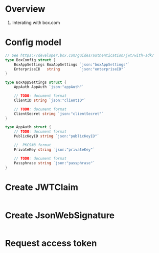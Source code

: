 # Overview
1. Interating with box.com




# Config model
```go
// See https://developer.box.com/guides/authentication/jwt/with-sdk/
type BoxConfig struct {
	BoxAppSettings BoxAppSettings `json:"boxAppSettings"`
	EnterpriseID   string         `json:"enterpriseID"`
}

type BoxAppSettings struct {
	AppAuth AppAuth `json:"appAuth"`

	// TODO: document format
	ClientID string `json:"clientID"`

	// TODO: document format
	ClientSecret string `json:"clientSecret"`
}

type AppAuth struct {
	// TODO: document format
	PublicKeyID string `json:"publicKeyID"`

	//  PKCS#8 format
	PrivateKey string `json:"privateKey"`

	// TODO: document format
	Passphrase string `json:"passphrase"`
}
```


# Create JWTClaim
```go
```

# Create JsonWebSignature
```go
```

# Request access token
```go
```